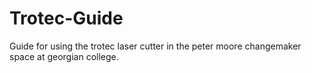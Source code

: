 # Trotec-Guide
Guide for using the trotec laser cutter in the peter moore changemaker space at georgian college.
